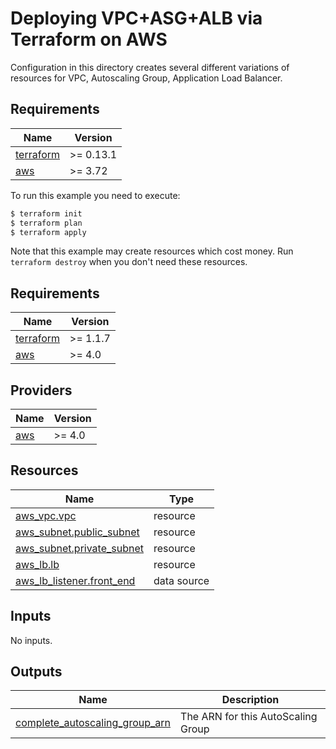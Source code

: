 # Deploying VPC+ASG+ALB via Terraform on AWS

Configuration in this directory creates several different variations of resources for VPC, Autoscaling Group, Application Load Balancer.

## Requirements

| Name | Version |
|------|---------|
| <a name="requirement_terraform"></a> [terraform](#requirement\_terraform) | >= 0.13.1 |
| <a name="requirement_aws"></a> [aws](#requirement\_aws) | >= 3.72 |

To run this example you need to execute:

```bash
$ terraform init
$ terraform plan 
$ terraform apply
```

Note that this example may create resources which cost money. Run `terraform destroy` when you don't need these resources.

<!-- BEGINNING OF PRE-COMMIT-TERRAFORM DOCS HOOK -->

## Requirements

| Name | Version |
|------|---------|
| <a name="requirement_terraform"></a> [terraform](#requirement\_terraform) | >= 1.1.7 |
| <a name="requirement_aws"></a> [aws](#requirement\_aws) | >= 4.0 |

## Providers

| Name | Version |
|------|---------|
| <a name="provider_aws"></a> [aws](#provider\_aws) | >= 4.0 |

## Resources

| Name | Type |
|------|------|
| [aws_vpc.vpc](https://registry.terraform.io/providers/hashicorp/aws/latest/docs/resources/iam_instance_profile) | resource |
| [aws_subnet.public_subnet](https://registry.terraform.io/providers/hashicorp/aws/latest/docs/resources/iam_role) | resource |
| [aws_subnet.private_subnet](https://registry.terraform.io/providers/hashicorp/aws/latest/docs/resources/iam_service_linked_role) | resource |
| [aws_lb.lb](https://registry.terraform.io/providers/hashicorp/aws/latest/docs/resources/launch_template) | resource |
| [aws_lb_listener.front_end](https://registry.terraform.io/providers/hashicorp/aws/latest/docs/data-sources/ami) | data source |

## Inputs

No inputs.

## Outputs

| Name | Description |
|------|-------------|
| <a name="output_complete_autoscaling_group_arn"></a> [complete\_autoscaling\_group\_arn](#output\_complete\_autoscaling\_group\_arn) | The ARN for this AutoScaling Group |